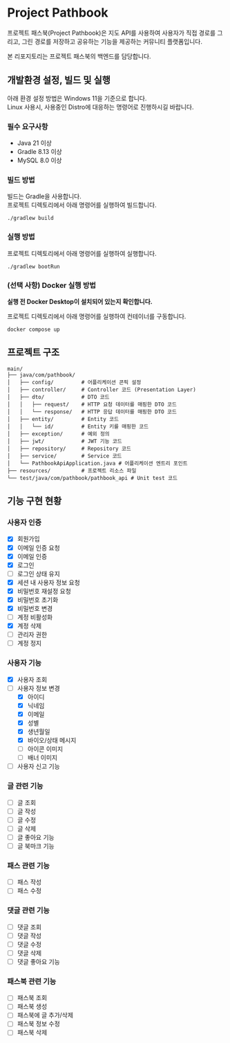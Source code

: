 # Project Pathbook
프로젝트 패스북(Project Pathbook)은 지도 API를 사용하여 사용자가 직접 경로를 그리고, 그린 경로를 저장하고 공유하는 기능을 제공하는 커뮤니티 플랫폼입니다.  

본 리포지토리는 프로젝트 패스북의 백엔드를 담당합니다.

## 개발환경 설정, 빌드 및 실행
아래 환경 설정 방법은 Windows 11을 기준으로 합니다.  
Linux 사용시, 사용중인 Distro에 대응하는 명령어로 진행하시길 바랍니다.
### 필수 요구사항
 - Java 21 이상
 - Gradle 8.13 이상
 - MySQL 8.0 이상

### 빌드 방법
빌드는 Gradle을 사용합니다.  
프로젝트 디렉토리에서 아래 명령어를 실행하여 빌드합니다.
```
./gradlew build
```

### 실행 방법
프로젝트 디렉토리에서 아래 명령어를 실행하여 실행합니다.
```
./gradlew bootRun
```

### (선택 사항) Docker 실행 방법
**실행 전 Docker Desktop이 설치되어 있는지 확인합니다.**  

프로젝트 디렉토리에서 아래 명령어를 실행하여 컨테이너를 구동합니다.
```
docker compose up
```

## 프로젝트 구조
```ansi
main/
├── java/com/pathbook/
│   ├── config/         # 어플리케이션 콘픽 설정
│   ├── controller/     # Controller 코드 (Presentation Layer)
│   ├── dto/            # DTO 코드
│   │   ├── request/    # HTTP 요청 데이터를 매핑한 DTO 코드
│   │   └── response/   # HTTP 응답 데이터를 매핑한 DTO 코드
│   ├── entity/         # Entity 코드
│   │   └── id/         # Entity 키를 매핑한 코드
│   ├── exception/      # 예외 정의
│   ├── jwt/            # JWT 기능 코드
│   ├── repository/     # Repository 코드
│   ├── service/        # Service 코드
│   └── PathbookApiApplication.java # 어플리케이션 엔트리 포인트
├── resources/          # 프로젝트 리소스 파일
└── test/java/com/pathbook/pathbook_api # Unit test 코드
```

## 기능 구현 현황
### 사용자 인증
- [x] 회원가입
- [x] 이메일 인증 요청
- [x] 이메일 인증
- [x] 로그인
- [ ] 로그인 상태 유지
- [x] 세션 내 사용자 정보 요청
- [x] 비밀번호 재설정 요청
- [x] 비밀번호 초기화
- [x] 비밀번호 변경
- [ ] 계정 비활성화
- [x] 계정 삭제
- [ ] 관리자 권한
- [ ] 계정 정지

### 사용자 기능
- [x] 사용자 조회
- [ ] 사용자 정보 변경
    - [x] 아이디
    - [x] 닉네임
    - [x] 이메일
    - [x] 성별
    - [x] 생년월일
    - [x] 바이오/상태 메시지
    - [ ] 아이콘 이미지
    - [ ] 배너 이미지
- [ ] 사용자 신고 기능

### 글 관련 기능
- [ ] 글 조회
- [ ] 글 작성
- [ ] 글 수정
- [ ] 글 삭제
- [ ] 글 좋아요 기능
- [ ] 글 북마크 기능

### 패스 관련 기능
- [ ] 패스 작성
- [ ] 패스 수정

### 댓글 관련 기능
- [ ] 댓글 조회
- [ ] 댓글 작성
- [ ] 댓글 수정
- [ ] 댓글 삭제
- [ ] 댓글 좋아요 기능

### 패스북 관련 기능
- [ ] 패스북 조회
- [ ] 패스북 생성
- [ ] 패스북에 글 추가/삭제
- [ ] 패스북 정보 수정
- [ ] 패스북 삭제